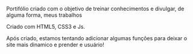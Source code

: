 Portifólio criado com o objetivo de treinar conhecimentos e divulgar, de alguma forma, meus trabalhos

Criado com HTML5, CSS3 e Js.

Após criado, estamos tentando adicionar algumas funções para deixar o site mais dinamico e prender e usuário!